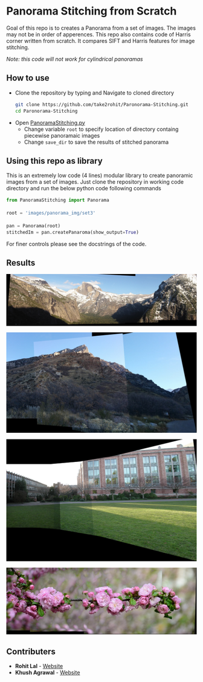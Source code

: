 # Panorama Stitching from Scratch

Goal of this repo is to creates a Panorama from a set of images. The images may not be in order of apperences. This repo also contains code of Harris corner written from scratch. It compares SIFT and Harris features for image stitching. 

*Note: this code will not work for cylindrical panoramas*

## How to use

- Clone the repository by typing and Navigate to cloned directory  
  ```bash
  git clone https://github.com/take2rohit/Paronorama-Stitching.git
  cd Paronorama-Stitching
  ```
- Open [PanoramaStitching.py](PanoramaStitching.py) 
  - Change variable `root` to specify location of directory containg piecewise panoramaic images
  - Change `save_dir` to save the results of stitched panorama

## Using this repo as library

This is an extremely low code (4 lines) modular library to create panoramic images from a set of images. Just clone the repository in working code directory and run the below python code following commands

```python
from PanoramaStitching import Panorama

root = 'images/panorama_img/set3'

pan = Panorama(root)
stitchedIm = pan.createPanaroma(show_output=True)

```

For finer controls please see the docstrings of the code. 

## Results

![](images/stitched_results/SIFT_set1_pan.jpg)

![](images/stitched_results/SIFT_set2_pan.jpg)

![](images/stitched_results/SIFT_set3_pan.jpg)

![](images/stitched_results/SIFT_set4_pan.jpg)

## Contributers

- **Rohit Lal** - [Website](http://take2rohit.github.io/)
- **Khush Agrawal** - [Website](https://khush3.github.io/)

<!-- ## Tasks 

### For Harris Corner Detection

- [X] Basic Harris Detection Code
- [x] Implement Non Max Supression 

### For Panorama Stitching

- [ ] Implement Basic Image stitching for any number of images using OpenCV functions
  - [x] `Features`: Inbuilt SIFT features + SIFT descriptors 
  - [x] `Homography`: RANSAC (inbuilt)
  - [ ] `Blending`: Weighted transformed images
  - [x] `Features`: Compare with Harris features and SIFT features
  
- [ ] Crop panorama image
  - [x] Lossless cropping of black region without loosing image info
  - [ ] Lossy cropping of image with loosing some part of image 

## Scope for Optimization

- [ ] Faster searching for finding sequential images
- [ ] Automatic canvas shape detection
- [ ] Storing previous values H calculated and updating
- [ ] Storing and using harris and sift feature instead of re-computing
 -->
